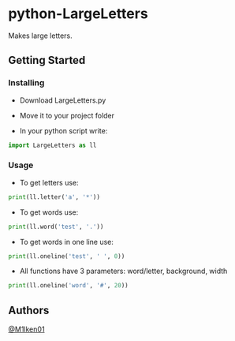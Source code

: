 # python-LargeLetters

Makes large letters.

## Getting Started

### Installing

* Download LargeLetters.py

* Move it to your project folder

* In your python script write:

```py
import LargeLetters as ll
```

### Usage

* To get letters use:

```py
print(ll.letter('a', '*'))
```

* To get words use:

```py
print(ll.word('test', '.'))
```

* To get words in one line use:

```py
print(ll.oneline('test', ' ', 0))
```

* All functions have 3 parameters: word/letter, background, width

```py
print(ll.oneline('word', '#', 20))
```

## Authors

[@M1lken01](https://github.com/M1lken01)